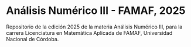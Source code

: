 # Análisis Numérico III - FAMAF, 2025

Repositorio de la edición 2025 de la materia Análisis Numérico III, para la carrera Licenciatura en Matemática Aplicada de FAMAF, Universidad Nacional de Córdoba.
